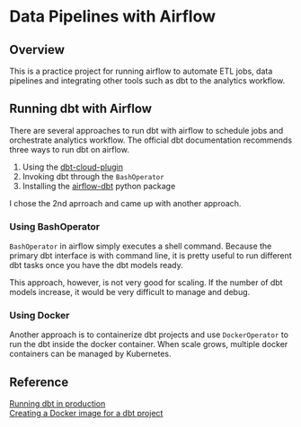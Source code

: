 # Data Pipelines with Airflow
## Overview
This is a practice project for running airflow to automate ETL jobs, data pipelines and integrating other tools such as dbt to the analytics workflow.

## Running dbt with Airflow
There are several approaches to run dbt with airflow to schedule jobs and orchestrate analytics workflow. The official dbt documentation recommends three ways to run dbt on airflow. 

1. Using the [dbt-cloud-plugin](https://github.com/dwallace0723/dbt-cloud-plugin/)
2. Invoking dbt through the `BashOperator` 
3. Installing the [airflow-dbt](https://pypi.org/project/airflow-dbt/) python package

I chose the 2nd aprroach and came up with another approach.  

### Using BashOperator
`BashOperator` in airflow simply executes a shell command. Because the primary dbt interface is with command line, it is pretty useful to run different dbt tasks once you have the dbt models ready. 

This approach, however, is not very good for scaling. If the number of dbt models increase, it would be very difficult to manage and debug. 


### Using Docker 
Another approach is to containerize dbt projects and use `DockerOperator` to run the dbt inside the docker container. When scale grows, multiple docker containers can be managed by Kubernetes. 


## Reference
[Running dbt in production](https://docs.getdbt.com/docs/running-a-dbt-project/running-dbt-in-production/)
<br>
[Creating a Docker image for a dbt project](https://github.com/dannylee1020/dbt-docker)
